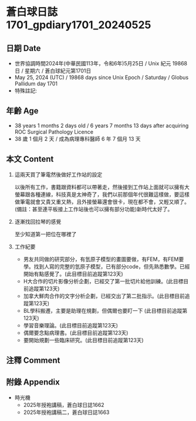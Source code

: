 [_metadata_:encoding]: - "utf-8"
[_metadata_:language]: - "zh-Hant-TW"
[_metadata_:fileformat]: - "markdown"
[_metadata_:MIME_type]: - "text/plain"
[_metadata_:markdown_version]: - "commonmark version 0.30"
[_metadata_:markdown_spec]: - "https://spec.commonmark.org/0.30/"

# 蒼白球日誌1701_gpdiary1701_20240525 #

## 日期 Date ##

* 世界協調時間2024年(中華民國113年，令和6年)5月25日 / Unix 紀元 19868 日 / 星期六 / 蒼白球紀元第1701日
* May 25, 2024 (UTC) / 19868 days since Unix Epoch / Saturday / Globus Pallidum day 1701
* 特殊註記:

## 年齡 Age ##

* 38 years 1 months 2 days old / 6 years 7 months 13 days after acquiring ROC Surgical Pathology Licence
* 38 歲 1 個月 2 天 / 成為病理專科醫師 6 年 7 個月 13 天

## 本文 Content ##

1. 這兩天買了筆電然後做好工作站的設定

    以後所有工作，書籍跟資料都可以帶著走，然後接到工作站上面就可以擁有大螢幕跟各種連線，科技真是太神奇了，我們以前那個年代很難這樣做，要這樣做筆電就會又貴又重又熱，且外接螢幕還會很卡，現在都不會，又輕又順了。(備註：甚至連平板接上工作站後也可以擁有部分功能)新時代太好了。

2. 逐漸找回拉琴的感覺

    至少知道第一把位在哪裡了

2. 工作紀要

    - 男友共同做的研究部分，有氫原子模型的畫圖要做，有FEM，有FEM要學。找到人寫的完整的氫原子模型，已有部分code，但先熟悉數學。已經開始有點感覺了。(此目標目前追蹤第123天)
    - H大合作的切片影像分析企劃，已經交了第一批切片給他訓練。(此目標目前追蹤第123天)
    - 加拿大鮮肉合作的文字分析企劃，已經交出了第二批指示。(此目標目前追蹤第123天)
    - BL學科搬遷，主要是助理在規劃，但偶爾也要盯一下 (此目標目前追蹤第123天)
    - 學習音樂理論。(此目標目前追蹤第123天)
    - 偶爾要念點病理書。(此目標目前追蹤第123天)
    - 要開始規劃一些臨床研究。(此目標目前追蹤第123天)

## 注釋 Comment ##


## 附錄 Appendix ##

* 時光機
    - 2025年授袍講稿，蒼白球日誌1662
    - 2025年授袍講稿二，蒼白球日誌1663
